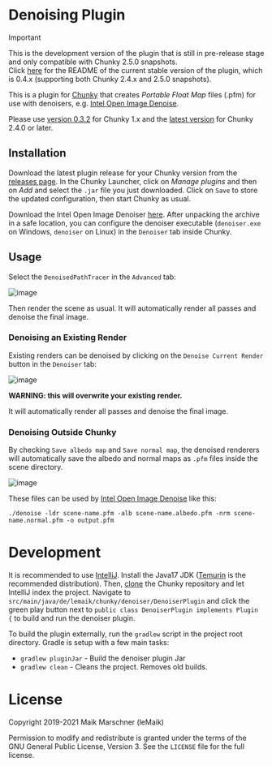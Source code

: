 # Denoising Plugin

> [!IMPORTANT]
> This is the development version of the plugin that is still in pre-release stage and only compatible with Chunky 2.5.0 snapshots.  
> Click [here](https://github.com/chunky-dev/chunky-denoiser/tree/v0.4.x?tab=readme-ov-file#denoising-plugin) for the README of the current stable version of the plugin, which is 0.4.x (supporting both Chunky 2.4.x and 2.5.0 snapshots).

This is a plugin for [Chunky][chunky] that creates _Portable Float Map_ files (.pfm) for use with denoisers, e.g. [Intel Open Image Denoise][openimagedenoise].

Please use [version 0.3.2](https://github.com/chunky-dev/chunky-denoiser/releases/tag/v0.3.2) for Chunky 1.x and the [latest version](https://github.com/chunky-dev/chunky-denoiser/releases/latest) for Chunky 2.4.0 or later.

## Installation

Download the latest plugin release for your Chunky version from the [releases page](https://github.com/leMaik/chunky-denoiser/releases). In the Chunky Launcher, click on _Manage plugins_ and then on _Add_ and select the `.jar` file you just downloaded. Click on `Save` to store the updated configuration, then start Chunky as usual.

Download the Intel Open Image Denoiser [here][openimagedenoise-dl]. After unpacking the archive in a safe location, you can configure the denoiser executable (`denoiser.exe` on Windows, `denoiser` on Linux) in the `Denoiser` tab inside Chunky.

## Usage

Select the `DenoisedPathTracer` in the `Advanced` tab:

![image](https://user-images.githubusercontent.com/42661490/147403029-54d291c2-8142-4a36-b6ea-4485156f9484.png)

Then render the scene as usual. It will automatically render all passes and denoise the final image.

### Denoising an Existing Render

Existing renders can be denoised by clicking on the `Denoise Current Render` button in the `Denoiser` tab:

![image](https://user-images.githubusercontent.com/42661490/147403139-67f3661c-1575-407f-af05-1d8780f68c73.png)

**WARNING: this will overwrite your existing render.**

It will automatically render all passes and denoise the final image.

### Denoising Outside Chunky

By checking `Save albedo map` and `Save normal map`, the denoised renderers will automatically save the albedo and normal maps as `.pfm` files inside the scene directory.

![image](https://user-images.githubusercontent.com/42661490/147403108-78aa1b33-5549-46de-8194-3f33d2e799a0.png)

These files can be used by [Intel Open Image Denoise][openimagedenoise-dl] like this:

```
./denoise -ldr scene-name.pfm -alb scene-name.albedo.pfm -nrm scene-name.normal.pfm -o output.pfm
```

# Development

It is recommended to use [IntelliJ](https://www.jetbrains.com/idea/). Install the Java17 JDK ([Temurin](https://adoptium.net/) is the recommended distribution).
Then, [clone](https://www.jetbrains.com/help/idea/set-up-a-git-repository.html#clone-repo) the Chunky repository and let IntelliJ index the project.
Navigate to `src/main/java/de/lemaik/chunky/denoiser/DenoiserPlugin` and click the green play button next to `public class DenoiserPlugin implements Plugin {` to build and run the denoiser plugin.

To build the plugin externally, run the `gradlew` script in the project root directory. Gradle is setup with a few main tasks:

- `gradlew pluginJar` - Build the denoiser plugin Jar
- `gradlew clean` - Cleans the project. Removes old builds.

# License

Copyright 2019-2021 Maik Marschner (leMaik)

Permission to modify and redistribute is granted under the terms of the GNU General Public License, Version 3. See the `LICENSE` file for the full license.

[chunky]: https://chunky.llbit.se/
[openimagedenoise]: https://openimagedenoise.github.io
[openimagedenoise-dl]: https://openimagedenoise.github.io/downloads.html
[convertio]: https://convertio.co/de/pfm-png/
